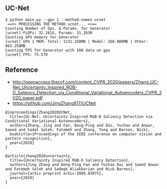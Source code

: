 ## UC-Net

```shell
$ python main.py --gpu 1 --method-names ucnet
 ==>> PROCESSING THE METHOD ucnet... <<== 
Counting Number of Ops. & Params. for Generator
[ucnet] FLOPs: 32.281G, Params: 31.263M
Counting GPU memory for Generator
[ucnet] GPU 1 MEM: Total: 1231.250MB | Model: 268.000MB | Other: 963.250MB
Counting FPS for Generator with 100 data on gpu
[ucnet] FPS: 75.570
```

## Reference

- <http://openaccess.thecvf.com/content_CVPR_2020/papers/Zhang_UC-Net_Uncertainty_Inspired_RGB-D_Saliency_Detection_via_Conditional_Variational_Autoencoders_CVPR_2020_paper.pdf>
- <https://github.com/JingZhang617/UCNet>

```
@inproceedings{Zhang2020UCNet,
  title={UC-Net: Uncertainty Inspired RGB-D Saliency Detection via Conditional Variational Autoencoders},
  author={Zhang, Jing and Fan, Deng-Ping and Dai, Yuchao and Anwar, Saeed and Sadat Saleh, Fatemeh and Zhang, Tong and Barnes, Nick},
  booktitle={Proceedings of the IEEE conference on computer vision and pattern recognition},
  year={2020}
}

@article{zhang2020uncertainty,
  title={Uncertainty Inspired RGB-D Saliency Detection},
  author={Jing Zhang and Deng-Ping Fan and Yuchao Dai and Saeed Anwar and Fatemeh Saleh and Sadegh Aliakbarian and Nick Barnes},
  journal={arXiv preprint arXiv:2009.03075},
  year={2020}
}
```

